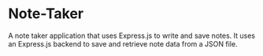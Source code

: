 # Note-Taker
A note taker application that uses Express.js to write and save notes. It uses an Express.js backend to save and retrieve note data from a JSON file.
